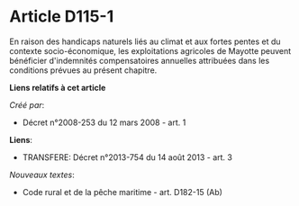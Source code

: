 # Article D115-1

En raison des handicaps naturels liés au climat et aux fortes pentes et du contexte socio-économique, les exploitations
agricoles de Mayotte peuvent bénéficier d'indemnités compensatoires annuelles attribuées dans les conditions prévues au
présent chapitre.

**Liens relatifs à cet article**

_Créé par_:

  - Décret n°2008-253 du 12 mars 2008 - art. 1

**Liens**:

  - TRANSFERE: Décret n°2013-754 du 14 août 2013 - art. 3

_Nouveaux textes_:

  - Code rural et de la pêche maritime - art. D182-15 (Ab)
